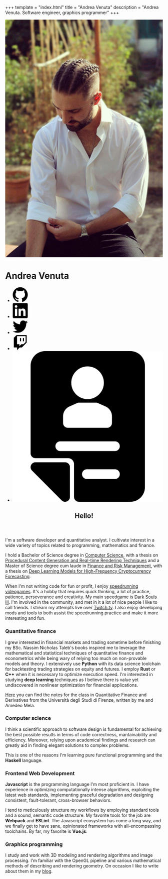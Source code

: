 +++
template = "index.html"
title = "Andrea Venuta"
description = "Andrea Venuta. Software engineer, graphics programmer"
+++

<div class="index-page">
  <div class="splash-container">
    <canvas id="canvas"></canvas>
    <div class="splash">
      <div class="image-container">
        <div class="image">
          <img src="me.jpg"/>
        </div>
      </div>
      <div class="title">
        <h1>Andrea Venuta</h1>
        <ul class="links">
          <li>
            <a href="https://github.com/veeenu" target="_blank">
              <img alt="GitHub" src="img/github.svg"/>
            </a>
          </li>
          <li>
            <a href="https://www.linkedin.com/in/andreavenuta/" target="_blank">
              <img alt="LinkedIn" src="img/linkedin.svg"/>
            </a>
          </li>
          <li>
            <a href="https://twitter.com/johndisandonato" target="_blank">
              <img alt="Twitter" src="img/twitter.svg"/>
            </a>
          </li>
          <li>
            <a href="https://twitch.tv/johndisandonato" target="_blank">
              <img alt="Twitch.tv" src="img/twitch.svg"/>
            </a>
          </li>
          <li>
            <a href="cv.pdf" target="_blank">
              <img alt="CV - Icon made by Vitaly Gorbachev (https://www.flaticon.com/authors/vitaly-gorbachev) from www.flaticon.com" src="img/cv.svg"/>
            </a>
          </li>
        </ul>
      </div>
    </div>
  </div>

  <div class="splash-after">
    <div class="container">
      <article class="content">
        <header>
          <h1>Hello!</h1>
        </header>
        <section>
          <p>I'm a software developer and quantitative analyst. I cultivate
          interest in a wide variety of topics related to programming, mathematics
          and finance.</p> <p>I hold a Bachelor of Science degree in <a
          href="http://www.informatica.unifi.it" target="_blank">Computer
          Science</a>, with a thesis on <a href="/thesis-bsc.pdf"
          target="_blank">Procedural Content Generation and Real-time Rendering
          Techniques</a> and a Master of Science degree cum laude in <a
          href="http://www.frm.unifi.it" target="_blank">Finance and Risk
          Management</a>, with a thesis on <a href="/thesis-msc.pdf"
          target="_blank">Deep Learning Models for High-Frequency Cryptocurrency
          Forecasting</a>.</p> <p>When I'm not writing code for fun or profit, I
          enjoy <a target='_blank'
          href='https://en.wikipedia.org/wiki/Speedrun'>speedrunning
          videogames</a>. It's a hobby that requires quick thinking, a lot of
          practice, patience, perseverance and creativity. My main speedgame is <a
          href='https://it.wikipedia.org/wiki/Dark_Souls_III' target='_blank'>Dark
          Souls III</a>. I'm involved in the community, and met in it a lot of nice
          people I like to call friends. I stream my attempts live over <a
          href="http://twitch.tv/johndisandonato" target="_blank">Twitch.tv</a>. I
          also enjoy developing mods and tools to both assist the speedrunning
          practice and make it more interesting and fun. </p>
        </section>
        <section class="half">
          <h3>Quantitative finance</h3>
          <p>I grew interested in financial markets and trading sometime before
          finishing my BSc. Nassim Nicholas Taleb's books inspired me to
          leverage the mathematical and statistical techniques of quantitative
          finance and econometrics while being wary of relying too much on
          non-provable models and theory. I extensively use
          <strong>Python</strong> with its data science toolchain for
          backtesting trading strategies on equity and futures. I employ
          <strong>Rust</strong> or <strong>C++</strong> when it is necessary to
          optimize execution speed. I'm interested in studying <strong>deep
          learning</strong> techniques as I believe there is value yet
          undiscovered in nonlinear optimization for financial
          applications.</p> <a href="/firm/QuantFinAndDer.pdf">Here</a> you can
          find the notes for the class in Quantitative Finance and Derivatives
          from the Università degli Studi di Firenze, written by me and Amedeo
          Mela.</p>
        </section>
        <section class="half">
            <h3>Computer science</h3>
            <p>I think a scientific approach to software design is
            fundamental for achieving the best possible results in terms of code
            correctness, mantainability and efficiency. Moreover, relying upon
            academical findings and research can greatly aid in finding elegant
            solutions to complex problems.</p><p>This is one of the reasons I'm
            learning pure functional programming and the <strong>Haskell</strong>
            language.</p>
        </section>
        <section class="half">
          <h3>Frontend Web Development</h3>
          <p><strong>Javascript</strong> is the programming language I'm most
          proficient in. I have experience in optimizing computationally intense
          algorithms, exploiting the latest web standards, implementing graceful
          degradation and designing consistent, fault-tolerant, cross-browser
          behaviors.</p> <p>I tend to meticulously structure my workflows by
          employing standard tools and a sound, semantic code structure. My
          favorite tools for the job are <strong>Webpack</strong> and
          <strong>ESLint</strong>. The Javascript ecosystem has come a long way,
          and we finally get to have sane, opinionated frameworks with
          all-encompassing toolchains. By far, my favorite is
          <strong>Vue.js</strong>.</p>
        </section>
        <section class="half">
          <h3>Graphics programming</h3>
          <p>I study and work with 3D modeling and rendering algorithms and image
          processing. I'm familiar with the OpenGL pipeline and various
          mathematical methods of describing and rendering geometry. On occasion I
          like to write about them in my <a href='/blog'>blog</a>.</p>
        </section>
      </article>
    </div>
  </div>
</div>
